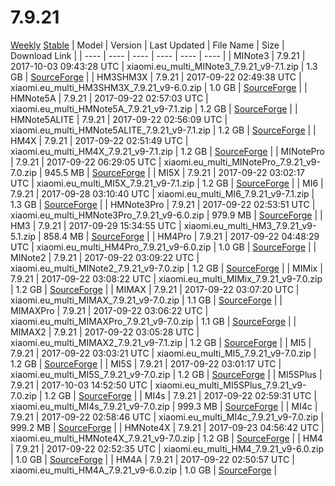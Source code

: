 # 7.9.21
[Weekly](#Weekly)  [Stable](#Stable)
| Model | Version | Last Updated | File Name | Size | Download Link |
| ---- | ---- | ---- | ---- | ---- | ---- |
| MINote3 | 7.9.21 | 2017-10-03 09:43:28 UTC | xiaomi.eu_multi_MINote3_7.9.21_v9-7.1.zip | 1.3 GB | [SourceForge](https://sourceforge.net/projects/xiaomi-eu-multilang-miui-roms/files/xiaomi.eu/MIUI-WEEKLY-RELEASES/7.9.21/xiaomi.eu_multi_MINote3_7.9.21_v9-7.1.zip/download) |
| HM3SHM3X | 7.9.21 | 2017-09-22 02:49:38 UTC | xiaomi.eu_multi_HM3SHM3X_7.9.21_v9-6.0.zip | 1.0 GB | [SourceForge](https://sourceforge.net/projects/xiaomi-eu-multilang-miui-roms/files/xiaomi.eu/MIUI-WEEKLY-RELEASES/7.9.21/xiaomi.eu_multi_HM3SHM3X_7.9.21_v9-6.0.zip/download) |
| HMNote5A | 7.9.21 | 2017-09-22 02:57:03 UTC | xiaomi.eu_multi_HMNote5A_7.9.21_v9-7.1.zip | 1.2 GB | [SourceForge](https://sourceforge.net/projects/xiaomi-eu-multilang-miui-roms/files/xiaomi.eu/MIUI-WEEKLY-RELEASES/7.9.21/xiaomi.eu_multi_HMNote5A_7.9.21_v9-7.1.zip/download) |
| HMNote5ALITE | 7.9.21 | 2017-09-22 02:56:09 UTC | xiaomi.eu_multi_HMNote5ALITE_7.9.21_v9-7.1.zip | 1.2 GB | [SourceForge](https://sourceforge.net/projects/xiaomi-eu-multilang-miui-roms/files/xiaomi.eu/MIUI-WEEKLY-RELEASES/7.9.21/xiaomi.eu_multi_HMNote5ALITE_7.9.21_v9-7.1.zip/download) |
| HM4X | 7.9.21 | 2017-09-22 02:51:49 UTC | xiaomi.eu_multi_HM4X_7.9.21_v9-7.1.zip | 1.2 GB | [SourceForge](https://sourceforge.net/projects/xiaomi-eu-multilang-miui-roms/files/xiaomi.eu/MIUI-WEEKLY-RELEASES/7.9.21/xiaomi.eu_multi_HM4X_7.9.21_v9-7.1.zip/download) |
| MINotePro | 7.9.21 | 2017-09-22 06:29:05 UTC | xiaomi.eu_multi_MINotePro_7.9.21_v9-7.0.zip | 945.5 MB | [SourceForge](https://sourceforge.net/projects/xiaomi-eu-multilang-miui-roms/files/xiaomi.eu/MIUI-WEEKLY-RELEASES/7.9.21/xiaomi.eu_multi_MINotePro_7.9.21_v9-7.0.zip/download) |
| MI5X | 7.9.21 | 2017-09-22 03:02:17 UTC | xiaomi.eu_multi_MI5X_7.9.21_v9-7.1.zip | 1.2 GB | [SourceForge](https://sourceforge.net/projects/xiaomi-eu-multilang-miui-roms/files/xiaomi.eu/MIUI-WEEKLY-RELEASES/7.9.21/xiaomi.eu_multi_MI5X_7.9.21_v9-7.1.zip/download) |
| MI6 | 7.9.21 | 2017-09-28 03:10:40 UTC | xiaomi.eu_multi_MI6_7.9.21_v9-7.1.zip | 1.3 GB | [SourceForge](https://sourceforge.net/projects/xiaomi-eu-multilang-miui-roms/files/xiaomi.eu/MIUI-WEEKLY-RELEASES/7.9.21/xiaomi.eu_multi_MI6_7.9.21_v9-7.1.zip/download) |
| HMNote3Pro | 7.9.21 | 2017-09-22 02:53:51 UTC | xiaomi.eu_multi_HMNote3Pro_7.9.21_v9-6.0.zip | 979.9 MB | [SourceForge](https://sourceforge.net/projects/xiaomi-eu-multilang-miui-roms/files/xiaomi.eu/MIUI-WEEKLY-RELEASES/7.9.21/xiaomi.eu_multi_HMNote3Pro_7.9.21_v9-6.0.zip/download) |
| HM3 | 7.9.21 | 2017-09-29 15:34:55 UTC | xiaomi.eu_multi_HM3_7.9.21_v9-5.1.zip | 858.4 MB | [SourceForge](https://sourceforge.net/projects/xiaomi-eu-multilang-miui-roms/files/xiaomi.eu/MIUI-WEEKLY-RELEASES/7.9.21/xiaomi.eu_multi_HM3_7.9.21_v9-5.1.zip/download) |
| HM4Pro | 7.9.21 | 2017-09-22 04:48:29 UTC | xiaomi.eu_multi_HM4Pro_7.9.21_v9-6.0.zip | 1.0 GB | [SourceForge](https://sourceforge.net/projects/xiaomi-eu-multilang-miui-roms/files/xiaomi.eu/MIUI-WEEKLY-RELEASES/7.9.21/xiaomi.eu_multi_HM4Pro_7.9.21_v9-6.0.zip/download) |
| MINote2 | 7.9.21 | 2017-09-22 03:09:22 UTC | xiaomi.eu_multi_MINote2_7.9.21_v9-7.0.zip | 1.2 GB | [SourceForge](https://sourceforge.net/projects/xiaomi-eu-multilang-miui-roms/files/xiaomi.eu/MIUI-WEEKLY-RELEASES/7.9.21/xiaomi.eu_multi_MINote2_7.9.21_v9-7.0.zip/download) |
| MIMix | 7.9.21 | 2017-09-22 03:08:22 UTC | xiaomi.eu_multi_MIMix_7.9.21_v9-7.0.zip | 1.2 GB | [SourceForge](https://sourceforge.net/projects/xiaomi-eu-multilang-miui-roms/files/xiaomi.eu/MIUI-WEEKLY-RELEASES/7.9.21/xiaomi.eu_multi_MIMix_7.9.21_v9-7.0.zip/download) |
| MIMAX | 7.9.21 | 2017-09-22 03:07:20 UTC | xiaomi.eu_multi_MIMAX_7.9.21_v9-7.0.zip | 1.1 GB | [SourceForge](https://sourceforge.net/projects/xiaomi-eu-multilang-miui-roms/files/xiaomi.eu/MIUI-WEEKLY-RELEASES/7.9.21/xiaomi.eu_multi_MIMAX_7.9.21_v9-7.0.zip/download) |
| MIMAXPro | 7.9.21 | 2017-09-22 03:06:22 UTC | xiaomi.eu_multi_MIMAXPro_7.9.21_v9-7.0.zip | 1.1 GB | [SourceForge](https://sourceforge.net/projects/xiaomi-eu-multilang-miui-roms/files/xiaomi.eu/MIUI-WEEKLY-RELEASES/7.9.21/xiaomi.eu_multi_MIMAXPro_7.9.21_v9-7.0.zip/download) |
| MIMAX2 | 7.9.21 | 2017-09-22 03:05:28 UTC | xiaomi.eu_multi_MIMAX2_7.9.21_v9-7.1.zip | 1.2 GB | [SourceForge](https://sourceforge.net/projects/xiaomi-eu-multilang-miui-roms/files/xiaomi.eu/MIUI-WEEKLY-RELEASES/7.9.21/xiaomi.eu_multi_MIMAX2_7.9.21_v9-7.1.zip/download) |
| MI5 | 7.9.21 | 2017-09-22 03:03:21 UTC | xiaomi.eu_multi_MI5_7.9.21_v9-7.0.zip | 1.2 GB | [SourceForge](https://sourceforge.net/projects/xiaomi-eu-multilang-miui-roms/files/xiaomi.eu/MIUI-WEEKLY-RELEASES/7.9.21/xiaomi.eu_multi_MI5_7.9.21_v9-7.0.zip/download) |
| MI5S | 7.9.21 | 2017-09-22 03:01:17 UTC | xiaomi.eu_multi_MI5S_7.9.21_v9-7.0.zip | 1.2 GB | [SourceForge](https://sourceforge.net/projects/xiaomi-eu-multilang-miui-roms/files/xiaomi.eu/MIUI-WEEKLY-RELEASES/7.9.21/xiaomi.eu_multi_MI5S_7.9.21_v9-7.0.zip/download) |
| MI5SPlus | 7.9.21 | 2017-10-03 14:52:50 UTC | xiaomi.eu_multi_MI5SPlus_7.9.21_v9-7.0.zip | 1.2 GB | [SourceForge](https://sourceforge.net/projects/xiaomi-eu-multilang-miui-roms/files/xiaomi.eu/MIUI-WEEKLY-RELEASES/7.9.21/xiaomi.eu_multi_MI5SPlus_7.9.21_v9-7.0.zip/download) |
| MI4s | 7.9.21 | 2017-09-22 02:59:31 UTC | xiaomi.eu_multi_MI4s_7.9.21_v9-7.0.zip | 999.3 MB | [SourceForge](https://sourceforge.net/projects/xiaomi-eu-multilang-miui-roms/files/xiaomi.eu/MIUI-WEEKLY-RELEASES/7.9.21/xiaomi.eu_multi_MI4s_7.9.21_v9-7.0.zip/download) |
| MI4c | 7.9.21 | 2017-09-22 02:58:46 UTC | xiaomi.eu_multi_MI4c_7.9.21_v9-7.0.zip | 999.2 MB | [SourceForge](https://sourceforge.net/projects/xiaomi-eu-multilang-miui-roms/files/xiaomi.eu/MIUI-WEEKLY-RELEASES/7.9.21/xiaomi.eu_multi_MI4c_7.9.21_v9-7.0.zip/download) |
| HMNote4X | 7.9.21 | 2017-09-23 04:56:42 UTC | xiaomi.eu_multi_HMNote4X_7.9.21_v9-7.0.zip | 1.2 GB | [SourceForge](https://sourceforge.net/projects/xiaomi-eu-multilang-miui-roms/files/xiaomi.eu/MIUI-WEEKLY-RELEASES/7.9.21/xiaomi.eu_multi_HMNote4X_7.9.21_v9-7.0.zip/download) |
| HM4 | 7.9.21 | 2017-09-22 02:52:35 UTC | xiaomi.eu_multi_HM4_7.9.21_v9-6.0.zip | 1.0 GB | [SourceForge](https://sourceforge.net/projects/xiaomi-eu-multilang-miui-roms/files/xiaomi.eu/MIUI-WEEKLY-RELEASES/7.9.21/xiaomi.eu_multi_HM4_7.9.21_v9-6.0.zip/download) |
| HM4A | 7.9.21 | 2017-09-22 02:50:57 UTC | xiaomi.eu_multi_HM4A_7.9.21_v9-6.0.zip | 1.0 GB | [SourceForge](https://sourceforge.net/projects/xiaomi-eu-multilang-miui-roms/files/xiaomi.eu/MIUI-WEEKLY-RELEASES/7.9.21/xiaomi.eu_multi_HM4A_7.9.21_v9-6.0.zip/download) |
